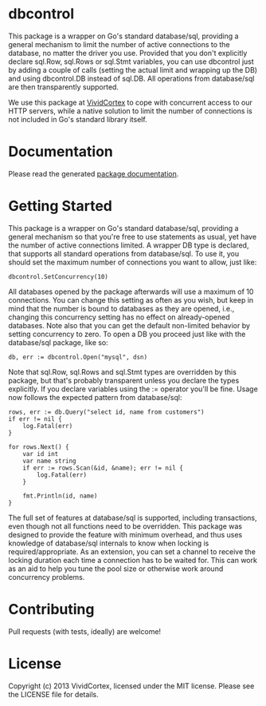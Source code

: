 dbcontrol
=========

This package is a wrapper on Go's standard database/sql, providing a general
mechanism to limit the number of active connections to the database, no matter
the driver you use. Provided that you don't explicitly declare sql.Row, sql.Rows
or sql.Stmt variables, you can use dbcontrol just by adding a couple of calls
(setting the actual limit and wrapping up the DB) and using dbcontrol.DB instead
of sql.DB. All operations from database/sql are then transparently supported.

We use this package at [VividCortex](https://vividcortex.com/) to cope with
concurrent access to our HTTP servers, while a native solution to limit the
number of connections is not included in Go's standard library itself.

Documentation
=============

Please read the generated [package documentation](http://godoc.org/github.com/VividCortex/dbcontrol).

Getting Started
===============

This package is a wrapper on Go's standard database/sql, providing a general
mechanism so that you're free to use statements as usual, yet have the number of
active connections limited. A wrapper DB type is declared, that supports all
standard operations from database/sql. To use it, you should set the maximum
number of connections you want to allow, just like:

	dbcontrol.SetConcurrency(10)

All databases opened by the package afterwards will use a maximum of 10
connections. You can change this setting as often as you wish, but keep in mind
that the number is bound to databases as they are opened, i.e., changing this
concurrency setting has no effect on already-opened databases. Note also that
you can get the default non-limited behavior by setting concurrency to zero. To
open a DB you proceed just like with the database/sql package, like so:

	db, err := dbcontrol.Open("mysql", dsn)

Note that sql.Row, sql.Rows and sql.Stmt types are overridden by this package,
but that's probably transparent unless you declare the types explicitly. If you
declare variables using the := operator you'll be fine. Usage now follows the
expected pattern from database/sql:

	rows, err := db.Query("select id, name from customers")
	if err != nil {
		log.Fatal(err)
	}

	for rows.Next() {
		var id int
		var name string
		if err := rows.Scan(&id, &name); err != nil {
			log.Fatal(err)
		}

		fmt.Println(id, name)
	}

The full set of features at database/sql is supported, including transactions,
even though not all functions need to be overridden. This package was designed
to provide the feature with minimum overhead, and thus uses knowledge of
database/sql internals to know when locking is required/appropriate. As an
extension, you can set a channel to receive the locking duration each time a
connection has to be waited for. This can work as an aid to help you tune the
pool size or otherwise work around concurrency problems.

Contributing
============

Pull requests (with tests, ideally) are welcome!

License
=======

Copyright (c) 2013 VividCortex, licensed under the MIT license.
Please see the LICENSE file for details.
